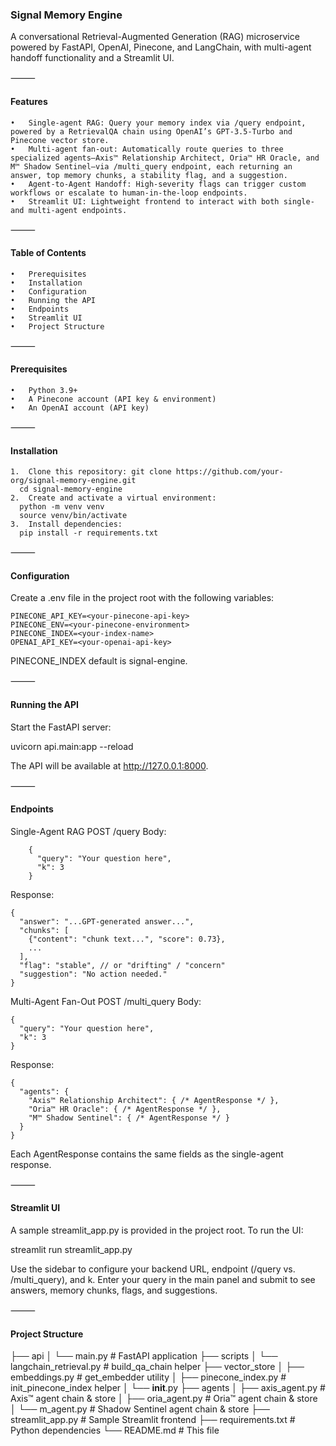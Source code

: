 ### Signal Memory Engine

A conversational Retrieval-Augmented Generation (RAG) microservice powered by FastAPI, OpenAI, Pinecone, and LangChain, with multi-agent handoff functionality and a Streamlit UI.

⸻

#### Features
	•	Single-agent RAG: Query your memory index via /query endpoint, powered by a RetrievalQA chain using OpenAI’s GPT-3.5-Turbo and Pinecone vector store.
	•	Multi-agent fan-out: Automatically route queries to three specialized agents—Axis™ Relationship Architect, Oria™ HR Oracle, and M™ Shadow Sentinel—via /multi_query endpoint, each returning an answer, top memory chunks, a stability flag, and a suggestion.
	•	Agent-to-Agent Handoff: High-severity flags can trigger custom workflows or escalate to human-in-the-loop endpoints.
	•	Streamlit UI: Lightweight frontend to interact with both single- and multi-agent endpoints.

⸻

#### Table of Contents
	•	Prerequisites
	•	Installation
	•	Configuration
	•	Running the API
	•	Endpoints
	•	Streamlit UI
	•	Project Structure

⸻

#### Prerequisites
	•	Python 3.9+
	•	A Pinecone account (API key & environment)
	•	An OpenAI account (API key)

⸻

#### Installation
	1.	Clone this repository: git clone https://github.com/your-org/signal-memory-engine.git
      cd signal-memory-engine
	2.	Create and activate a virtual environment:
      python -m venv venv
      source venv/bin/activate
	3.	Install dependencies:
      pip install -r requirements.txt
⸻

#### Configuration

Create a .env file in the project root with the following variables:

	PINECONE_API_KEY=<your-pinecone-api-key>
	PINECONE_ENV=<your-pinecone-environment>
	PINECONE_INDEX=<your-index-name>
	OPENAI_API_KEY=<your-openai-api-key>

PINECONE_INDEX default is signal-engine.

⸻

#### Running the API

Start the FastAPI server:

uvicorn api.main:app --reload

The API will be available at http://127.0.0.1:8000.

⸻

#### Endpoints

Single-Agent RAG
POST /query
Body:

		{
		  "query": "Your question here",
		  "k": 3
		}

Response:

	{
	  "answer": "...GPT-generated answer...",
	  "chunks": [
	    {"content": "chunk text...", "score": 0.73},
	    ...
	  ],
	  "flag": "stable", // or "drifting" / "concern"
	  "suggestion": "No action needed."
	}



Multi-Agent Fan-Out
POST /multi_query
Body:

	{
	  "query": "Your question here",
	  "k": 3
	}


Response:

	{
	  "agents": {
	    "Axis™ Relationship Architect": { /* AgentResponse */ },
	    "Oria™ HR Oracle": { /* AgentResponse */ },
	    "M™ Shadow Sentinel": { /* AgentResponse */ }
	  }
	}



Each AgentResponse contains the same fields as the single-agent response.

⸻

#### Streamlit UI

A sample streamlit_app.py is provided in the project root. To run the UI:

streamlit run streamlit_app.py

Use the sidebar to configure your backend URL, endpoint (/query vs. /multi_query), and k. Enter your query in the main panel and submit to see answers, memory chunks, flags, and suggestions.

⸻

#### Project Structure

├── api
│   └── main.py             # FastAPI application
├── scripts
│   └── langchain_retrieval.py  # build_qa_chain helper
├── vector_store
│   ├── embeddings.py       # get_embedder utility
│   ├── pinecone_index.py   # init_pinecone_index helper
│   └── __init__.py
├── agents
│   ├── axis_agent.py       # Axis™ agent chain & store
│   ├── oria_agent.py       # Oria™ agent chain & store
│   └── m_agent.py          # Shadow Sentinel agent chain & store
├── streamlit_app.py        # Sample Streamlit frontend
├── requirements.txt        # Python dependencies
└── README.md               # This file
